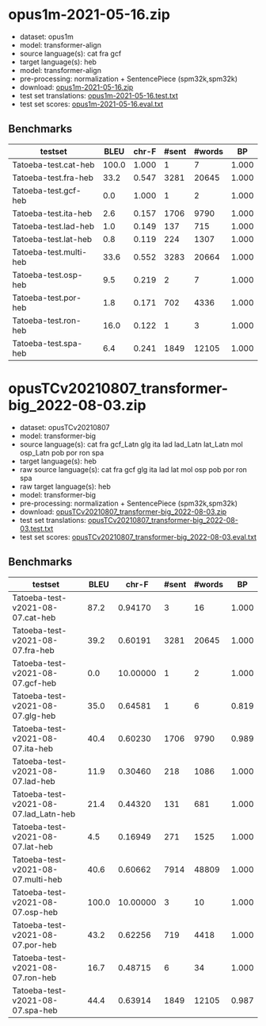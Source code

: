 # opus1m-2021-05-16.zip

* dataset: opus1m
* model: transformer-align
* source language(s): cat fra gcf
* target language(s): heb
* model: transformer-align
* pre-processing: normalization + SentencePiece (spm32k,spm32k)
* download: [opus1m-2021-05-16.zip](https://object.pouta.csc.fi/Tatoeba-MT-models/itc-heb/opus1m-2021-05-16.zip)
* test set translations: [opus1m-2021-05-16.test.txt](https://object.pouta.csc.fi/Tatoeba-MT-models/itc-heb/opus1m-2021-05-16.test.txt)
* test set scores: [opus1m-2021-05-16.eval.txt](https://object.pouta.csc.fi/Tatoeba-MT-models/itc-heb/opus1m-2021-05-16.eval.txt)

## Benchmarks

| testset | BLEU  | chr-F | #sent | #words | BP |
|---------|-------|-------|-------|--------|----|
| Tatoeba-test.cat-heb 	| 100.0 	| 1.000 	| 1 	| 7 	| 1.000 |
| Tatoeba-test.fra-heb 	| 33.2 	| 0.547 	| 3281 	| 20645 	| 1.000 |
| Tatoeba-test.gcf-heb 	| 0.0 	| 1.000 	| 1 	| 2 	| 1.000 |
| Tatoeba-test.ita-heb 	| 2.6 	| 0.157 	| 1706 	| 9790 	| 1.000 |
| Tatoeba-test.lad-heb 	| 1.0 	| 0.149 	| 137 	| 715 	| 1.000 |
| Tatoeba-test.lat-heb 	| 0.8 	| 0.119 	| 224 	| 1307 	| 1.000 |
| Tatoeba-test.multi-heb 	| 33.6 	| 0.552 	| 3283 	| 20664 	| 1.000 |
| Tatoeba-test.osp-heb 	| 9.5 	| 0.219 	| 2 	| 7 	| 1.000 |
| Tatoeba-test.por-heb 	| 1.8 	| 0.171 	| 702 	| 4336 	| 1.000 |
| Tatoeba-test.ron-heb 	| 16.0 	| 0.122 	| 1 	| 3 	| 1.000 |
| Tatoeba-test.spa-heb 	| 6.4 	| 0.241 	| 1849 	| 12105 	| 1.000 |


# opusTCv20210807_transformer-big_2022-08-03.zip

* dataset: opusTCv20210807
* model: transformer-big
* source language(s): cat fra gcf_Latn glg ita lad lad_Latn lat_Latn mol osp_Latn pob por ron spa
* target language(s): heb
* raw source language(s): cat fra gcf glg ita lad lat mol osp pob por ron spa
* raw target language(s): heb
* model: transformer-big
* pre-processing: normalization + SentencePiece (spm32k,spm32k)
* download: [opusTCv20210807_transformer-big_2022-08-03.zip](https://object.pouta.csc.fi/Tatoeba-MT-models/itc-heb/opusTCv20210807_transformer-big_2022-08-03.zip)
* test set translations: [opusTCv20210807_transformer-big_2022-08-03.test.txt](https://object.pouta.csc.fi/Tatoeba-MT-models/itc-heb/opusTCv20210807_transformer-big_2022-08-03.test.txt)
* test set scores: [opusTCv20210807_transformer-big_2022-08-03.eval.txt](https://object.pouta.csc.fi/Tatoeba-MT-models/itc-heb/opusTCv20210807_transformer-big_2022-08-03.eval.txt)

## Benchmarks

| testset | BLEU  | chr-F | #sent | #words | BP |
|---------|-------|-------|-------|--------|----|
| Tatoeba-test-v2021-08-07.cat-heb 	| 87.2 	| 0.94170 	| 3 	| 16 	| 1.000 |
| Tatoeba-test-v2021-08-07.fra-heb 	| 39.2 	| 0.60191 	| 3281 	| 20645 	| 1.000 |
| Tatoeba-test-v2021-08-07.gcf-heb 	| 0.0 	| 10.00000 	| 1 	| 2 	| 1.000 |
| Tatoeba-test-v2021-08-07.glg-heb 	| 35.0 	| 0.64581 	| 1 	| 6 	| 0.819 |
| Tatoeba-test-v2021-08-07.ita-heb 	| 40.4 	| 0.60230 	| 1706 	| 9790 	| 0.989 |
| Tatoeba-test-v2021-08-07.lad-heb 	| 11.9 	| 0.30460 	| 218 	| 1086 	| 1.000 |
| Tatoeba-test-v2021-08-07.lad_Latn-heb 	| 21.4 	| 0.44320 	| 131 	| 681 	| 1.000 |
| Tatoeba-test-v2021-08-07.lat-heb 	| 4.5 	| 0.16949 	| 271 	| 1525 	| 1.000 |
| Tatoeba-test-v2021-08-07.multi-heb 	| 40.6 	| 0.60662 	| 7914 	| 48809 	| 1.000 |
| Tatoeba-test-v2021-08-07.osp-heb 	| 100.0 	| 10.00000 	| 3 	| 10 	| 1.000 |
| Tatoeba-test-v2021-08-07.por-heb 	| 43.2 	| 0.62256 	| 719 	| 4418 	| 1.000 |
| Tatoeba-test-v2021-08-07.ron-heb 	| 16.7 	| 0.48715 	| 6 	| 34 	| 1.000 |
| Tatoeba-test-v2021-08-07.spa-heb 	| 44.4 	| 0.63914 	| 1849 	| 12105 	| 0.987 |

